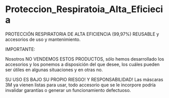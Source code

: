 # Proteccion_Respiratoia_Alta_Eficiecia
PROTECCIÓN RESPIRATORIA DE ALTA EFICIENCIA (99,97%) REUSABLE y accesorios de uso y mantenimiento.

IMPORTANTE:

Nosotros NO VENDEMOS ESTOS PRODUCTOS, sólo hemos desarrollado los accesorios y los ponemos a disposición del que desee,
los cuáles pueden ser útiles en algunas situaciones y en otras no.

SU USO ES BAJO SU PROPIO RIESGO! Y RESPONSABILIDAD! Las máscaras 3M ya vienen listas para usar,
todo accesorio que se le incorpore podría invalidar garantías o generar un funcionamiento defectuoso.
